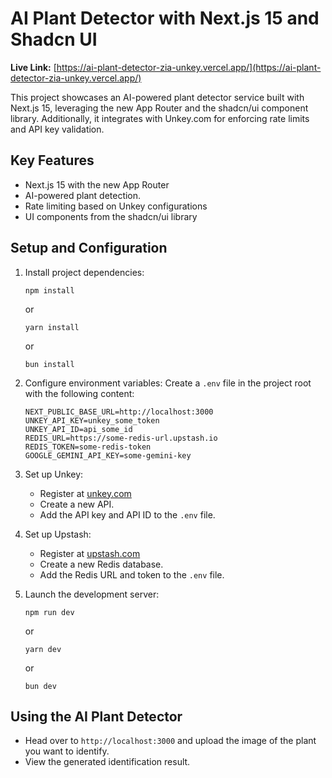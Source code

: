 # AI Plant Detector with Next.js 15 and Shadcn UI

**Live Link:** [https://ai-plant-detector-zia-unkey.vercel.app/](https://ai-plant-detector-zia-unkey.vercel.app/)

This project showcases an AI-powered plant detector service built with Next.js 15, leveraging the new App Router and the shadcn/ui component library. Additionally, it integrates with Unkey.com for enforcing rate limits and API key validation.

## Key Features

- Next.js 15 with the new App Router
- AI-powered plant detection.
- Rate limiting based on Unkey configurations
- UI components from the shadcn/ui library

## Setup and Configuration

1. Install project dependencies:
   ```
   npm install
   ```
   or
   ```
   yarn install
   ```
   or
   ```
   bun install
   ```

2. Configure environment variables:
   Create a `.env` file in the project root with the following content:
   ```
   NEXT_PUBLIC_BASE_URL=http://localhost:3000
   UNKEY_API_KEY=unkey_some_token
   UNKEY_API_ID=api_some_id
   REDIS_URL=https://some-redis-url.upstash.io
   REDIS_TOKEN=some-redis-token
   GOOGLE_GEMINI_API_KEY=some-gemini-key
   ```

3. Set up Unkey:
   - Register at [unkey.com](https://unkey.com)
   - Create a new API.
   - Add the API key and API ID to the `.env` file.

4. Set up Upstash:
   - Register at [upstash.com](https://upstash.com)
   - Create a new Redis database.
   - Add the Redis URL and token to the `.env` file.

5. Launch the development server:
   ```
   npm run dev
   ```
   or
   ```
   yarn dev
   ```
   or
   ```
   bun dev
   ```

## Using the AI Plant Detector

- Head over to `http://localhost:3000` and upload the image of the plant you want to identify.
- View the generated identification result.
